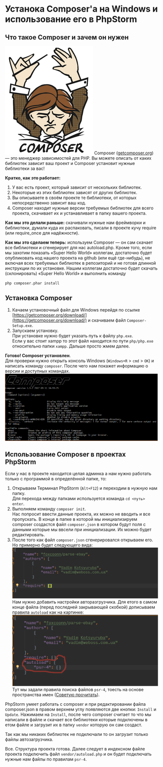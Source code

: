 # Устанока Composer'a на Windows и использование его в PhpStorm

## Что такое Composer и зачем он нужен

![Логотип Composer](Files/installComposerForWindows/composer-logo.png) Composer ([getcomposer.org](getcomposer.org)) — это менеджер зависимостей для PHP. Вы можете описать от каких библиотек зависит ваш проект и Composer установит нужные библиотеки за вас!  

**Кратко, как это работает:**  
1. У вас есть проект, который зависит от нескольких библиотек.
2. Некоторые из этих библиотек зависят от других библиотек.
3. Вы описываете в своём проекте те библиотеки, от которых непосредственно зависит ваш код.
4. Composer находит нужные версии требуемых библиотек для всего проекта, скачивает их и устанавливает в папку вашего проекта. 

**Как мы это делали раньше:** скачивали нужные нам фреймворки и библиотеки, думали куда их распаковать, писали в проекте кучу require (или require_once для надёжности).  

**Как мы это сделаем теперь:** используем Composer — он сам скачает все библиотеки и сгенерирует для нас autoload.php. Кроме того, если мы захотим показать «Super Hello World» коллегам, достаточно будет опубликовать код нашего проекта на github (или ещё где-нибудь), не включая всех требуемых библиотек в репозиторий и не готовя длинной инструкции по их установке. Нашим коллегам достаточно будет скачать (склонировать) «Super Hello World» и выполнить команду  

`php composer.phar install`  

## Установка Composer  

1. Качаем установочный файл для Windows перейдя по ссылке [https://getcomposer.org/download/](https://getcomposer.org/download/) и скачиваем файл `Composer-Setup.exe`.
2. Запускаем установку.  
    При установке нужно будет указать путь к файлу `php.exe`.  
    Если у вас стоит xampp то этот файл находится по пути `php/php.exe` относительно папки `xampp`. Дальше просто жмем далее.  

**Готово! Composer установлен**.  
Для проверки нужно открыть консоль Windows (`Windows+R` > `cmd` > `OK`) и написать команду `composer`. После чего нам покажет информацию о версии и доступных командах.  
![Информация о composer](Files/installComposerForWindows/composer-info.png)  

## Использование Composer в проектах PhpStorm  

Если у нас в проекте находится целая админка а нам нужно работать только с программой в определённой папке, то:  

 1. Открываем Терминал PhpStorm (`Alt+F12`) и переходим в нужную нам папку.  
    Для перехода между папками используется команда `cd <путь>` `enter`.
 2. Выполняем команду `composer init`.  
    Нас попросит ввести данные проекта, их можно не вводить и все пропускать. В конце в папке в которой мы инициализируем composer создастся файл `composer.json` в котором будут поля с данными которые мы ввсели при инициализации. Их можно будет редактировать.
3. После того как файл `composer.json` сгенерировался открываем его.  
    Но примерно будет следующего вида:  
![Файл composer.json по умолчанию](Files/installComposerForWindows/composerjson-default.png)  
Нам нужно добавить настройки авторазгрузчика. Для етого в самом конце файла (перед последней закрывающей скобкой) дописываем правила `autoload` как на картинке:  
![Файл composer.json с минимальными настройками автозагрузчика](Files/installComposerForWindows/composerjson-autoload.png)  
Тут мы задали правила поиска файлов `psr-4`, тоесть на основе пространства имен ([Советую прочитать](https://github.com/codedokode/pasta/blob/master/php/autoload.md)).  

PhpStorm умеет работать с composer и при редактировании файла composer.json в правом верхнем углу появляются две кнопки: `Install` и `Update`. Нажимаем на `Install`, после чего composer считает то что мы написали в файле и скачает все библиотеки которые подключены в етом файле и загрузит их в папку `vendor` которую он сам создаст.  

Так как мы никаких библиотек не подключали то он загрузит только файлы автозагрузчика.  

Все. Структура проекта готова. Далее следует в индексном файле проекта подключить файл `vendor/autoload.php` и он будет подключать нужные нам файлы по правилам `psr-4`.